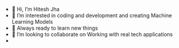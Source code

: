 - 👋 Hi, I’m Hitesh Jha 
- 👀 I’m interested in coding and development and creating Machine Learning Models 
- 🌱 Always ready to learn new things 
- 💞️ I’m looking to collaborate on Working with real tech applications
- 

<!---
Dark2003fire/Dark2003fire is a ✨ special ✨ repository because its `README.md` (this file) appears on your GitHub profile.
You can click the Preview link to take a look at your changes.
--->
